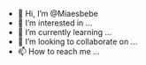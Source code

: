 - 👋 Hi, I’m @Miaesbebe
- 👀 I’m interested in ...
- 🌱 I’m currently learning ...
- 💞️ I’m looking to collaborate on ...
- 📫 How to reach me ...

<!---
Miaesbebe/Miaesbebe is a ✨ special ✨ repository because its `README.md` (this file) appears on your GitHub profile.
You can click the Preview link to take a look at your changes.
--->
